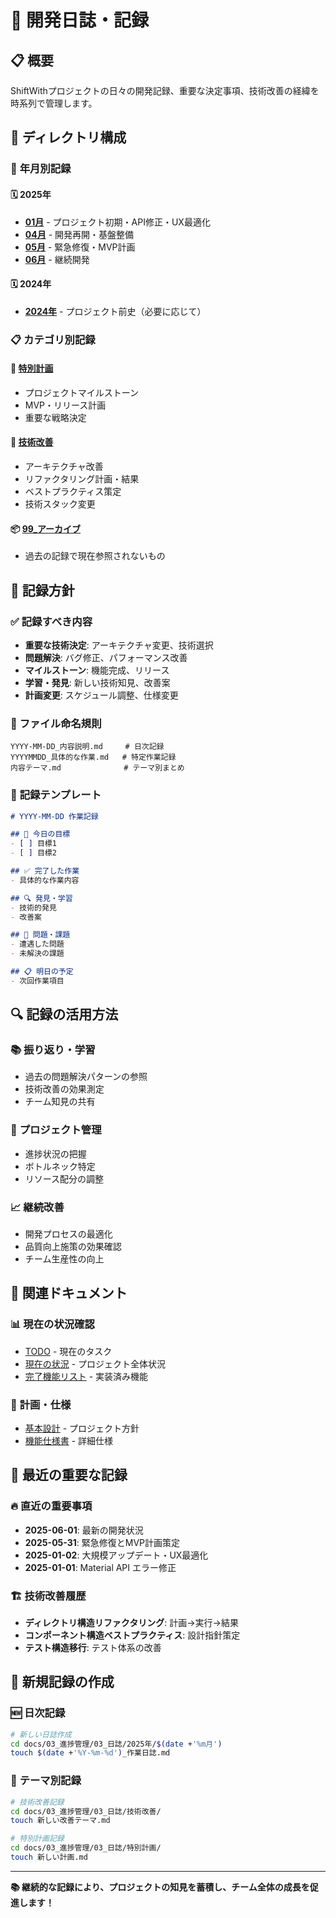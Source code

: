 # 📅 開発日誌・記録

## 📋 **概要**
ShiftWithプロジェクトの日々の開発記録、重要な決定事項、技術改善の経緯を時系列で管理します。

## 📂 **ディレクトリ構成**

### 📆 **年月別記録**

#### 🗓️ **2025年**
- **[01月](./2025年/01月/)** - プロジェクト初期・API修正・UX最適化
- **[04月](./2025年/04月/)** - 開発再開・基盤整備
- **[05月](./2025年/05月/)** - 緊急修復・MVP計画
- **[06月](./2025年/06月/)** - 継続開発

#### 🗓️ **2024年**
- **[2024年](./2024年/)** - プロジェクト前史（必要に応じて）

### 📋 **カテゴリ別記録**

#### 🎯 **[特別計画](./特別計画/)**
- プロジェクトマイルストーン
- MVP・リリース計画
- 重要な戦略決定

#### 🔧 **[技術改善](./技術改善/)**
- アーキテクチャ改善
- リファクタリング計画・結果
- ベストプラクティス策定
- 技術スタック変更

#### 📦 **[99_アーカイブ](./99_アーカイブ/)**
- 過去の記録で現在参照されないもの

## 📝 **記録方針**

### ✅ **記録すべき内容**
- **重要な技術決定**: アーキテクチャ変更、技術選択
- **問題解決**: バグ修正、パフォーマンス改善
- **マイルストーン**: 機能完成、リリース
- **学習・発見**: 新しい技術知見、改善案
- **計画変更**: スケジュール調整、仕様変更

### 📅 **ファイル命名規則**
```
YYYY-MM-DD_内容説明.md     # 日次記録
YYYYMMDD_具体的な作業.md   # 特定作業記録
内容テーマ.md              # テーマ別まとめ
```

### 📖 **記録テンプレート**
```markdown
# YYYY-MM-DD 作業記録

## 🎯 今日の目標
- [ ] 目標1
- [ ] 目標2

## ✅ 完了した作業
- 具体的な作業内容

## 🔍 発見・学習
- 技術的発見
- 改善案

## 🚨 問題・課題
- 遭遇した問題
- 未解決の課題

## 📋 明日の予定
- 次回作業項目
```

## 🔍 **記録の活用方法**

### 📚 **振り返り・学習**
- 過去の問題解決パターンの参照
- 技術改善の効果測定
- チーム知見の共有

### 🎯 **プロジェクト管理**
- 進捗状況の把握
- ボトルネック特定
- リソース配分の調整

### 📈 **継続改善**
- 開発プロセスの最適化
- 品質向上施策の効果確認
- チーム生産性の向上

## 🔗 **関連ドキュメント**

### 📊 **現在の状況確認**
- [TODO](../01_TODO.md) - 現在のタスク
- [現在の状況](../04_現在の状況.md) - プロジェクト全体状況
- [完了機能リスト](../02_完了機能リスト.md) - 実装済み機能

### 🎯 **計画・仕様**
- [基本設計](../../01_プロジェクト概要/01_基本設計.md) - プロジェクト方針
- [機能仕様書](../../01_プロジェクト概要/02_機能仕様書.md) - 詳細仕様

## 📅 **最近の重要な記録**

### 🔥 **直近の重要事項**
- **2025-06-01**: 最新の開発状況
- **2025-05-31**: 緊急修復とMVP計画策定
- **2025-01-02**: 大規模アップデート・UX最適化
- **2025-01-01**: Material API エラー修正

### 🏗️ **技術改善履歴**
- **ディレクトリ構造リファクタリング**: 計画→実行→結果
- **コンポーネント構造ベストプラクティス**: 設計指針策定
- **テスト構造移行**: テスト体系の改善

## 📝 **新規記録の作成**

### 🆕 **日次記録**
```bash
# 新しい日誌作成
cd docs/03_進捗管理/03_日誌/2025年/$(date +'%m月')
touch $(date +'%Y-%m-%d')_作業日誌.md
```

### 🎯 **テーマ別記録**
```bash
# 技術改善記録
cd docs/03_進捗管理/03_日誌/技術改善/
touch 新しい改善テーマ.md

# 特別計画記録
cd docs/03_進捗管理/03_日誌/特別計画/
touch 新しい計画.md
```

---

**📚 継続的な記録により、プロジェクトの知見を蓄積し、チーム全体の成長を促進します！**